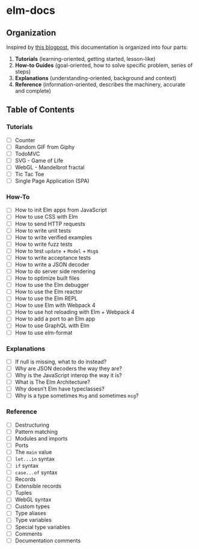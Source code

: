 # elm-docs

## Organization

Inspired by [this blogpost](https://www.divio.com/blog/documentation/), this documentation is organized into four parts:

1. **Tutorials** (learning-oriented, getting started, lesson-like)
2. **How-to Guides** (goal-oriented, how to solve specific problem, series of steps)
3. **Explanations** (understanding-oriented, background and context)
4. **Reference** (information-oriented, describes the machinery, accurate and complete)

## Table of Contents

### Tutorials

* [ ] Counter
* [ ] Random GIF from Giphy
* [ ] TodoMVC
* [ ] SVG - Game of Life
* [ ] WebGL - Mandelbrot fractal
* [ ] Tic Tac Toe
* [ ] Single Page Application (SPA)

### How-To

* [ ] How to init Elm apps from JavaScript
* [ ] How to use CSS with Elm
* [ ] How to send HTTP requests
* [ ] How to write unit tests
* [ ] How to write verified examples
* [ ] How to write fuzz tests
* [ ] How to test `update` + `Model` + `Msg`s
* [ ] How to write acceptance tests
* [ ] How to write a JSON decoder
* [ ] How to do server side rendering
* [ ] How to optimize built files
* [ ] How to use the Elm debugger
* [ ] How to use the Elm reactor
* [ ] How to use the Elm REPL
* [ ] How to use Elm with Webpack 4
* [ ] How to use hot reloading with Elm + Webpack 4
* [ ] How to add a port to an Elm app
* [ ] How to use GraphQL with Elm
* [ ] How to use elm-format

### Explanations

* [ ] If null is missing, what to do instead?
* [ ] Why are JSON decoders the way they are?
* [ ] Why is the JavaScript interop the way it is?
* [ ] What is The Elm Architecture?
* [ ] Why doesn't Elm have typeclasses?
* [ ] Why is a type sometimes `Msg` and sometimes `msg`?

### Reference

* [ ] Destructuring
* [ ] Pattern matching
* [ ] Modules and imports
* [ ] Ports
* [ ] The `main` value
* [ ] `let...in` syntax
* [ ] `if` syntax
* [ ] `case...of` syntax
* [ ] Records
* [ ] Extensible records
* [ ] Tuples
* [ ] WebGL syntax
* [ ] Custom types
* [ ] Type aliases
* [ ] Type variables
* [ ] Special type variables
* [ ] Comments
* [ ] Documentation comments
